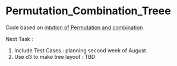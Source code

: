 # Permutation_Combination_Treee


Code based on [intution of Permutation and combination](https://buildingvts.com/intuition-behind-permutations-and-combinations-db6ffa5272be)

Next Task :
1. Include Test Cases : planning second week of August.
2. Use d3 to make tree layout : TBD
